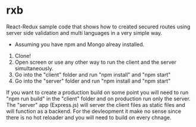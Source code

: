 # rxb
React-Redux sample code that shows how to created secured routes using server side validation and multi languages in a very simple way.

* Assuming you have npm and Mongo alreay installed.

1. Clone!
2. Open screen or use any other way to run the client and the server simultaneously.
3. Go into the "client" folder and run "npm install" and "npm start"
4. Go into the "server" folder and run "npm install and "npm start"

If you want to create a production build on some point you will need to run "npm run build" in the "client" folder and on production run only the server. The "server" app (Express.js) will server the client files as static files and will function as a backend.
For the devleopment it make no sense since there is no hot reloader and you will need to build on every chnage.

